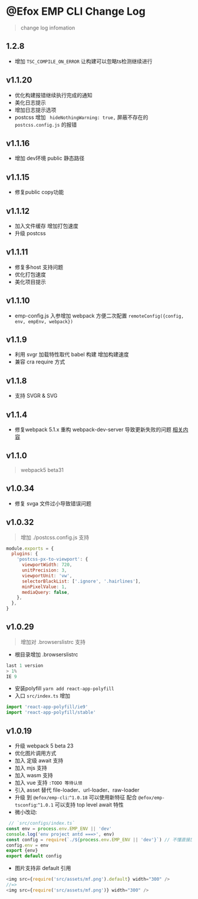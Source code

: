 # @Efox EMP CLI Change Log
> change log infomation
## 1.2.8
+ 增加 `TSC_COMPILE_ON_ERROR` 让构建可以忽略ts检测继续进行

## v1.1.20
+ 优化构建报错继续执行完成的通知
+ 美化日志提示
+ 增加日志提示选项
+ postcss 增加 ` hideNothingWarning: true,` 屏蔽不存在的 `postcss.config.js` 的报错

## v1.1.16
+ 增加 dev环境 public 静态路径
## v1.1.15
+ 修复public copy功能
## v1.1.12
+ 加入文件缓存 增加打包速度 
+ 升级 postcss

## v1.1.11
+ 修复多host 支持问题
+ 优化打包速度 
+ 美化项目提示 

## v1.1.10
+ emp-config.js 入参增加 webpack 方便二次配置 `remoteConfig({config, env, empEnv, webpack})`

## v1.1.9
+ 利用 svgr 加载特性取代 babel 构建 增加构建速度
+ 兼容 cra require 方式

## v1.1.8
+ 支持 SVGR & SVG

## v1.1.4
+ 修复webpack 5.1.x 重构 webpack-dev-server 导致更新失败的问题 [相关内容](https://webpack.js.org/guides/hot-module-replacement/#via-the-nodejs-api)

 ## v1.1.0
> webpack5 beta31

## v1.0.34 
+ 修复 svga 文件过小导致错误问题

## v1.0.32
> 增加 ./postcss.config.js 支持 
```javascript
module.exports = {
  plugins: {
    'postcss-px-to-viewport': {
      viewportWidth: 720,
      unitPrecision: 3,
      viewportUnit: 'vw',
      selectorBlackList: ['.ignore', '.hairlines'],
      minPixelValue: 1,
      mediaQuery: false,
    },
  },
}
```

## v1.0.29  
> 增加对 .browserslistrc 支持 
+ 根目录增加 .browserslistrc 
```javascript
last 1 version
> 1%
IE 9
```

+ 安装polyfill `yarn add react-app-polyfill` 
+ 入口 `src/index.ts` 增加 
```javascript
import 'react-app-polyfill/ie9'
import 'react-app-polyfill/stable'
```

## v1.0.19
+ 升级 webpack 5 beta 23
+ 优化图片调用方式
+ 加入 定级 await 支持
+ 加入 mjs 支持
+ 加入 wasm 支持
+ 加入 vue 支持 `:TODO 等待认领`
+ 引入 asset 替代 file-loader、url-loader、raw-loader
+ 升级 到 `@efox/emp-cli`:`^1.0.18` 可以使用新特征 配合 `@efox/emp-tsconfig`:`^1.0.1` 可以支持 top level await 特性
+ 微小改动:
```javascript 
 // `src/configs/index.ts`
const env = process.env.EMP_ENV || 'dev'
console.log('env project antd ===>', env)
const config = require(`./${process.env.EMP_ENV || 'dev'}`) // 不懂直接加变量 需要加上 process.env.EMP_ENV，环境变量只在构建的时候寻找动态路径
config.env = env
export {env}
export default config

 ```
 + 图片支持非 default 引用 
 ```javascript 
 <img src={require('src/assets/mf.png').default} width="300" />
 //=>
 <img src={require('src/assets/mf.png')} width="300" />
 ``````
